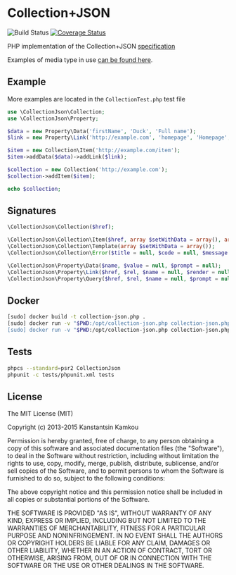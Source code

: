 Collection+JSON
===================

![Build Status](https://travis-ci.org/kkamkou/collection-json.php.svg?branch=master)
[![Coverage Status](https://coveralls.io/repos/kkamkou/collection-json.php/badge.svg?branch=master&service=github)](https://coveralls.io/github/kkamkou/collection-json.php/?branch=master)

PHP implementation of the Collection+JSON [specification](http://amundsen.com/media-types/collection/format/)

Examples of media type in use [can be found here](http://amundsen.com/media-types/collection/examples/).

## Example
More examples are located in the ```CollectionTest.php``` test file

```php
use \CollectionJson\Collection;
use \CollectionJson\Property;

$data = new Property\Data('firstName', 'Duck', 'Full name');
$link = new Property\Link('http://example.com', 'homepage', 'Homepage', 'link', 'Link to the homepage');

$item = new Collection\Item('http://example.com/item');
$item->addData($data)->addLink($link);

$collection = new Collection('http://example.com');
$collection->addItem($item);

echo $collection;
```

## Signatures
```php
\CollectionJson\Collection($href);

\CollectionJson\Collection\Item($href, array $setWithData = array(), array $setWithLinks = array());
\CollectionJson\Collection\Template(array $setWithData = array());
\CollectionJson\Collection\Error($title = null, $code = null, $message = null);

\CollectionJson\Property\Data($name, $value = null, $prompt = null);
\CollectionJson\Property\Link($href, $rel, $name = null, $render = null, $prompt = null);
\CollectionJson\Property\Query($href, $rel, $name = null, $prompt = null, array $data = array());
```

## Docker
```sh
[sudo] docker build -t collection-json.php .
[sudo] docker run -v "$PWD:/opt/collection-json.php collection-json.php phpcs --standard=psr2 CollectionJson
[sudo] docker run -v "$PWD:/opt/collection-json.php collection-json.php phpunit -c tests/phpunit.xml tests
```

## Tests
```sh
phpcs --standard=psr2 CollectionJson
phpunit -c tests/phpunit.xml tests
```

## License
The MIT License (MIT)

Copyright (c) 2013-2015 Kanstantsin Kamkou

Permission is hereby granted, free of charge, to any person obtaining a copy of
this software and associated documentation files (the "Software"), to deal in
the Software without restriction, including without limitation the rights to
use, copy, modify, merge, publish, distribute, sublicense, and/or sell copies of
the Software, and to permit persons to whom the Software is furnished to do so,
subject to the following conditions:

The above copyright notice and this permission notice shall be included in all
copies or substantial portions of the Software.

THE SOFTWARE IS PROVIDED "AS IS", WITHOUT WARRANTY OF ANY KIND, EXPRESS OR
IMPLIED, INCLUDING BUT NOT LIMITED TO THE WARRANTIES OF MERCHANTABILITY, FITNESS
FOR A PARTICULAR PURPOSE AND NONINFRINGEMENT. IN NO EVENT SHALL THE AUTHORS OR
COPYRIGHT HOLDERS BE LIABLE FOR ANY CLAIM, DAMAGES OR OTHER LIABILITY, WHETHER
IN AN ACTION OF CONTRACT, TORT OR OTHERWISE, ARISING FROM, OUT OF OR IN
CONNECTION WITH THE SOFTWARE OR THE USE OR OTHER DEALINGS IN THE SOFTWARE.
